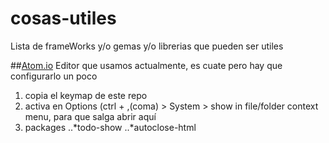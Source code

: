 # cosas-utiles
Lista de frameWorks y/o gemas y/o librerias que pueden ser utiles

##[Atom.io](https://atom.io/)
Editor que usamos actualmente, es cuate pero hay que configurarlo un poco

1. copia el keymap de este repo
2. activa en Options (ctrl + ,(coma) > System > show in file/folder context menu, para que salga abrir aquí
3. packages
..*todo-show
..*autoclose-html
